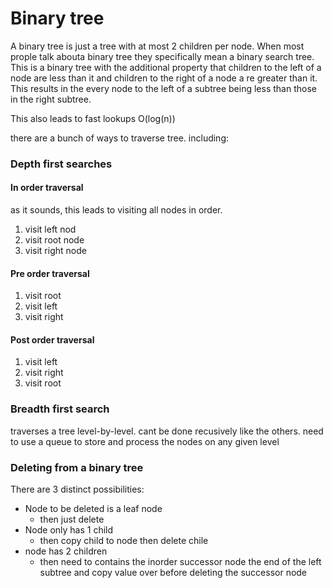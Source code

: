 # Binary tree

A binary tree is just a tree with at most 2 children per node. When most prople talk abouta binary tree they specifically mean a binary search tree. This is a binary tree with the additional property that children to the left of a node are less than it and children to the right of a node a re greater than it. This results in the every node to the left of a subtree being less than those in the right subtree.

This also leads to fast lookups O(log(n)) 

there are a bunch of ways to traverse tree. including:

### Depth first searches

#### In order traversal
 as it sounds, this leads to visiting all nodes in order.
 
 1. visit left nod
 2. visit root node
 3. visit right node
 
#### Pre order traversal
 
 
 1. visit root
 2. visit left
 3. visit right
 
 
#### Post order traversal
 
 1. visit left
 2. visit right 
 3. visit root
 
 
### Breadth first search
 traverses a tree level-by-level. cant be done recusively like the others. need to use a queue to store and process the nodes on any given level
 
 
### Deleting from a binary tree
 
 There are 3 distinct possibilities:
 
 - Node to be deleted is a leaf node
   - then just delete
 - Node only has 1 child
    - then copy child to node then delete chile
 - node has 2 children
    - then need to contains the inorder successor node the end of the left subtree and copy value over before deleting the successor node